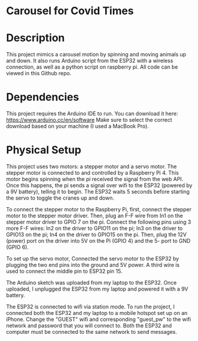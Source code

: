 # Carousel for Covid Times

# Description
This project mimics a carousel motion by spinning and moving animals up and down. It also runs  Arduino script from the ESP32 with a wireless connection, as well as a python script on raspberry pi. All code can be viewed in this Github repo.

# Dependencies
This project requires the Arduino IDE to run. You can download it here: https://www.arduino.cc/en/software
Make sure to select the correct download based on your machine (I used a MacBook Pro).

# Physical Setup

This project uses two motors: a stepper motor and a servo motor. The stepper motor is connected to and controlled by a Raspberry Pi 4. This motor begins spinning when the pi received the signal from the web API. Once this happens, the pi sends a signal over wifi to the ESP32 (powered by a 9V battery), telling it to begin. The ESP32 waits 5 seconds before starting the servo to toggle the cranes up and down. 

To connect the stepper motor to the Raspberry Pi, first, connect the stepper motor to the stepper motor driver. Then, plug an F-F wire from In1 on the stepper motor driver to GPIO 7 on the pi. Connect the following pins using 3 more F-F wires: In2 on the driver to GPIO11 on the pi; In3 on the driver to GPIO13 on the pi; In4 on the driver to GPIO15 on the pi. Then, plug the 12V (power) port on the driver into 5V on the Pi (GPIO 4) and the 5- port to GND (GPIO 6). 

To set up the servo motor, Connected the servo motor to the ESP32 by plugging the two end pins into the ground and 5V power. A third wire is used to connect the middle pin to ESP32 pin 15.

The Arduino sketch was uploaded from my laptop to the ESP32. Once uploaded, I unplugged the ESP32 from my laptop and powered it with a 9V battery.

The ESP32 is connected to wifi via station mode. To run the project, I connected both the ESP32 and my laptop to a mobile hotspot set up on an iPhone. Change the "GUEST" wifi and corresponding "guest_pw" to the wifi network and password that you will connect to. Both the ESP32 and computer must be connected to the same network to send messages.

